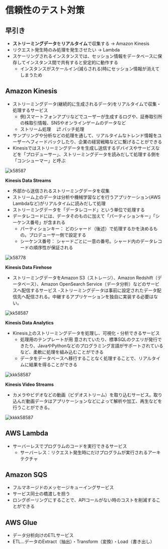 # 信頼性のテスト対策
## 早引き
- **ストリーミングデータ**を**リアルタイム**で収集する -> Amazon Kinesis
- リクエスト発生時のみ処理を発生させたい -> Lambda
- スケーリングされるインスタンスでは、セッション情報をデータベースに保存してインスタンス間で共有すると安定的に動作する
  - インスタンスがスケールイン(減らされる)時にセッション情報が消えてしまうため 

## Amazon Kinesis
- ストリーミングデータ(継続的に生成されるデータ)をリアルタイムで収集・処理するサービス
  - 例)スマートフォンアプリなどでユーザーが生成するログや、証券取引所の株取引情報、SNSやオンラインゲームのデータなど
  - ストリーム処理　 ⇄ バッチ処理
- サンプリングや分析などの処理を通して、リアルタイムなトレンド情報をユーザーへフィードバックしたり、企業の経営戦略などに繋げることができる
- Kinesisではストリーミングデータを生成し送信するデバイスやサービスなどを「プロデューサー」、ストリーミングデータを読みだして処理する側を「コンシューマー」と呼ぶ

![k58587](https://github.com/IzmYuta/TIL/assets/104307371/0ac7c006-18a5-40a9-a6f0-d11d75dd70b3)

**Kinesis Data Streams**
- 外部から送信されるストリーミングデータを収集
- ストリーム上のデータは分析や機械学習などを行うアプリケーション(AWS Lambdaなど)がリアルタイムに読みだして処理
- ストリーミングデータを「データレコード」という単位で処理する
- データレコードには、データそのものに加えて「パーティションキー」「シーケンス番号」が含まれる
  - パーティションキー： どのシャード（後述）で処理するかを決めるもの。プロデューサー側で設定する
  - シーケンス番号： シャードごとに一意の番号。シャード内のデータレコードの順序性が保証される

![k58778](https://github.com/IzmYuta/TIL/assets/104307371/87bd3c6e-52ea-483f-9eef-1009fb2bddff)

**Kinesis Data Firehose**
- ストリーミングデータをAmazon S3（ストレージ）、Amazon Redshift（データベース）、Amazon OpenSearch Service（データ分析）などのサービスへ配信するサービス
  -ストリーミングデータは事前に設定されたデータ配信先へ配信される。中継するアプリケーションを独自に実装する必要はない。 

![kk58587](https://github.com/IzmYuta/TIL/assets/104307371/41732287-92d8-4714-8c6f-ad9833393a34)

**Kinesis Data Analytics**
- Kinesis上のストリーミングデータを処理し、可視化・分析できるサービス
  - 処理用のテンプレートが用
意されていたり、標準SQLのクエリが発行できたり、JavaやPythonなどのプログラミング言語がサポートされているなど、柔軟に処理を組み込むことができる
  - データをデータベースへ移行することなく処理することで、リアルタイムに結果を得ることができる

![kkk58587](https://github.com/IzmYuta/TIL/assets/104307371/1a67db9c-490e-4090-8824-d9e6dbeebd64)

**Kinesis Video Streams**
- カメラやビデオなどの動画（ビデオストリーム）を取り込むサービス。取り込んだ動画データはアプリケーションなどによって解析や加工、再生などを行うことができる。

![kkkk58587](https://github.com/IzmYuta/TIL/assets/104307371/0d243ced-18c3-4400-a88e-81ef28cd9296)


## AWS Lambda
- サーバーレスでプログラムのコードを実行できるサービス
  - サーバーレス：リクエスト発生時にだけプログラムが実行されるアーキテクチャ


## Amazon SQS
- フルマネージドのメッセージキューイングサービス
- サービス同士の橋渡しを担う
- ロングポーリングにすることで、APIコールがない時のコストを削減することができる

## AWS Glue
- データ分析向けのETLサービス
- ETL…データのExtract（抽出）・Transform（変換）・Load（書き出し）
